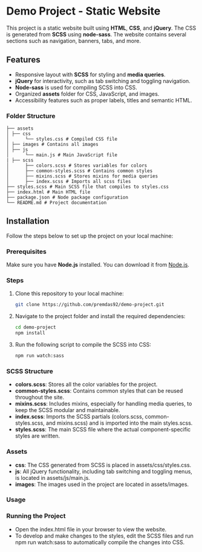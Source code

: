 # Demo Project - Static Website

This project is a static website built using **HTML**, **CSS**, and **jQuery**. The CSS is generated from **SCSS** using **node-sass**. The website contains several sections such as navigation, banners, tabs, and more.

## Features

- Responsive layout with **SCSS** for styling and **media queries**.
- **jQuery** for interactivity, such as tab switching and toggling navigation.
- **Node-sass** is used for compiling SCSS into CSS.
- Organized **assets** folder for CSS, JavaScript, and images.
- Accessibility features such as proper labels, titles and semantic HTML.

### Folder Structure

```
├── assets 
│ ├── css 
│      └── styles.css # Compiled CSS file 
│ ├── images # Contains all images
│ ├── js
│      └── main.js # Main JavaScript file
| ├── scss
│      ├── colors.scss # Stores variables for colors
│      ├── common-styles.scss # Contains common styles
│      ├── mixins.scss # Stores mixins for media queries
│      ├── index.scss # Imports all scss files
├── styles.scss # Main SCSS file that compiles to styles.css
├── index.html # Main HTML file
├── package.json # Node package configuration
└── README.md # Project documentation
```

## Installation

Follow the steps below to set up the project on your local machine:

### Prerequisites

Make sure you have **Node.js** installed. You can download it from [Node.js](https://nodejs.org/).

### Steps

1. Clone this repository to your local machine:

   ```bash
   git clone https://github.com/premdas92/demo-project.git
   
2. Navigate to the project folder and install the required dependencies:
      ```bash
      cd demo-project
      npm install

4. Run the following script to compile the SCSS into CSS:
     ```bash
     npm run watch:sass

### SCSS Structure
   * **colors.scss**: Stores all the color variables for the project.
   * **common-styles.scss**: Contains common styles that can be reused throughout the site.
   * **mixins.scss**: Includes mixins, especially for handling media queries, to keep the SCSS modular and maintainable.
   * **index.scss**: Imports the SCSS partials (colors.scss, common-styles.scss, and mixins.scss) and is imported into the main styles.scss.
   * **styles.scss**: The main SCSS file where the actual component-specific styles are written.

### Assets
   * **css**: The CSS generated from SCSS is placed in assets/css/styles.css.
   * **js**: All jQuery functionality, including tab switching and toggling menus, is located in assets/js/main.js.
   * **images**: The images used in the project are located in assets/images.

### Usage
### Running the Project
   * Open the index.html file in your browser to view the website.
   * To develop and make changes to the styles, edit the SCSS files and run npm run watch:sass to automatically compile the changes into CSS.

